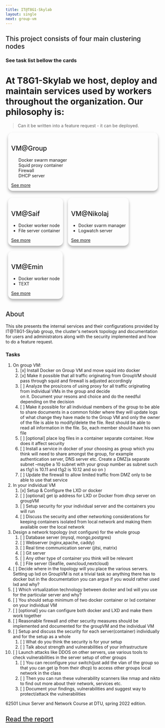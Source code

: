 ```yaml
---
title: IT@T8G1-Skylab
layout: single
next: group-vm
---
```

<style>

h2{
    font-weight: 500;
}
.card {
  /* Add shadows to create the "card" effect */
    box-shadow: 0 6px 10px 0 rgba(0,0,0,0.3);
    transition: 0.3s;
    padding: 10px 10px;
    margin: 8px;
    border-radius: 15px;
}

/* On mouse-over, add a deeper shadow */
.card:hover {
  box-shadow: 0 12px 20px 0 rgba(0,0,0,0.3);
}

.cardContainer {
    display: flex;
    flex-direction: row;
    flex-wrap: wrap;
    width: 100%;
}

/* Add some padding inside the card container */

#double li  {width:50%; display:inline flex} <span class="group-list">/* 2 col */</span>
#single li  {width:15%;} <span class="student-list">/* 1 col </span>

#singlecard .cardContainer  {} <span class="vm-card">/* 1 col </span>

</style>
## This project consists of four main clustering nodes
### See task list bellow the cards
# At T8G1-Skylab we host, deploy and maintain services used by workers throughout the organization. Our philosophy is:  
> Can it be written into a feature request - it can be deployed.

<carContainer id="singlecard"> <span class="vm-card"></span>
    <div class="card"> 
        <h2>VM@Group</h2>
        <ul id="double"> <span class="group-list"></span>
          <li>Docker swarm manager</li>
          <li>Squid proxy container</li>
          <li>Firewall</li>
          <li>DHCP server</li>
        </ul>
        <a href="Group-vm">See more</a>
    </div>
</div>
<div class="cardContainer">
    <div class="card">
        <h2>VM@Saif</h2>
        <ul id="single"> <span class="student-list"></span>
          <li>Docker worker node</li>
          <li>File server container</li>
        </ul>
        <a href="Saif-vm">See more</a>
    </div>
    <div class="card">
        <h2>VM@Nikolaj</h2>
        <ul id="single"> <span class="student-list"></span>
          <li>Docker svarm manager</li>
          <li>Logwatch server</li>
        </ul>
        <a href="network-analysis">See more</a>
    </div>
    <div class="card">
        <h2>VM@Emin</h2>
        <ul id="single"> <span class="student-list"></span>
          <li>Docker worker node</li>
          <li>TEXT</li>
        </ul>
        <a href="Emin-vm">See more</a>
    </div>
</div>

## About
This site presents the internal services and their configurations provided by IT@T8G1-Skylab group, the cluster's 
network topology and documentation for users and administrators along with the security implemented and how to do a feature request.

### Tasks

1. On group VM:
   1. [x] Install Docker on Group VM and move squid into docker  
   2. [x] Make it possible that all traffic originating from GroupVM should pass through squid and firewall is 
      adjusted accordingly  
   3. [ ] Analyze the pros/cons of using proxy for all traffic originating from individual VMs in the group and decide  
        on it. Document your resons and choice and do the needful depending on the decision  
   4. [ ] Make it possible for all individual members of the group to be able to share documents in a common folder 
      where they will update logs of what change they have made to the Group VM and only the owner of the file is 
      able to modify/delete the file. Rest should be able to read all information in the file. So, each member should have his own file  
   5. [ ] [optional] place log files in a container separate container. How does it affect security  
   6. [ ] Install a service in docker of your choosing as group which you think will need to share amongst the group, 
      for example authentication server, DNS server etc. Create a DMZ(a separate subnet –maybe a 10 subnet with your 
      group number as subnet such as t1g1 is 10.11 and t1g2 is 10.12 and so on )  
   7. [ ] Update the firewall to allow limited traffic from DMZ only to be able to use that service  
2. In your individual VM
    1. [x] Setup & Configure the LXD or docker  
    2. [ ] [optional] get ip address for LXD or Docker from dhcp server on
groupVM  
    3. [ ] Setup security for your individual server and the containers you will run  
    4. [ ] Discuss the security and other networking considerations for keeping containers isolated from local 
       network and making them available over the local network  
3. Design a network topology (not configure) for the whole group  
   1. [ ] Database server (mysql, mongo,postgres)  
   2. [ ] Webserver (nginx,apache, caddy)  
   3. [ ] Real time communication server (jitsi, matrix)
   4. [ ] Git server  
   5. [ ] Any other type of container you think will be relevant
   6. [ ] File server (Seafile, owncloud,nextcloud)  
4. [ ] Decide where in the topology will you place the various servers. Setting up lxd on GroupVM is not a trivial task 
   so anything there has to docker but in the documentation you can argue if you would rather used lxd and why?  
5. [ ] Which virtualization technology between docker and lxd will you use for the particular server and why?  
6. [ ] You should setup minimum of two docker container or lxd container on your individual VM  
7. [ ] [optional] you can configure both docker and LXD and make them work together  
8. [ ] Reasonable firewall and other security measures should be implemented and documented for the groupVM and the 
   individual VM  
9. [ ] Setup and discuss the security for each server(container) individually and for the setup as a whole  
   1. [ ] What do you think the security is for your setup  
   2. [ ] Talk about strength and vulnerabilities of your infrastructure  
10. [ ] Launch attacks like DDOS on other servers, use various tools to check
vulnerabilities in the server setup of other groups  
    1. [ ] You can reconfigure your switch(just add the vlan of the group
so that you can get ip from their dhcp) to access other groups local network in the class  
    2. [ ] Then you can run these vulnerability scanners like nmap and nikto to find out more about their network, 
       services etc.  
    3. [ ] Document your findings, vulnerabilities and suggest way to protect/attack the vulnerabilities  

62501 Linux Server and Network Course at DTU, spring 2022 edition.

## [Read the report](t8g1-skylab-repport.html)
